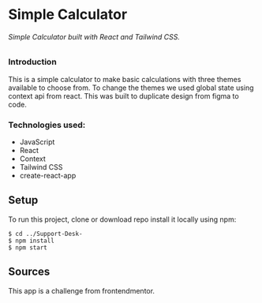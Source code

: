 # Simple Calculator

###### Simple Calculator built with React and Tailwind CSS.

### Introduction

This is a simple calculator to make basic calculations with three themes available to choose from. To change the themes we used global state using context api from react. This was built to duplicate design from figma to code.

### Technologies used:

- JavaScript
- React
- Context
- Tailwind CSS
- create-react-app

## Setup

To run this project, clone or download repo
install it locally using npm:

```
$ cd ../Support-Desk-
$ npm install
$ npm start
```

## Sources

This app is a challenge from frontendmentor.
